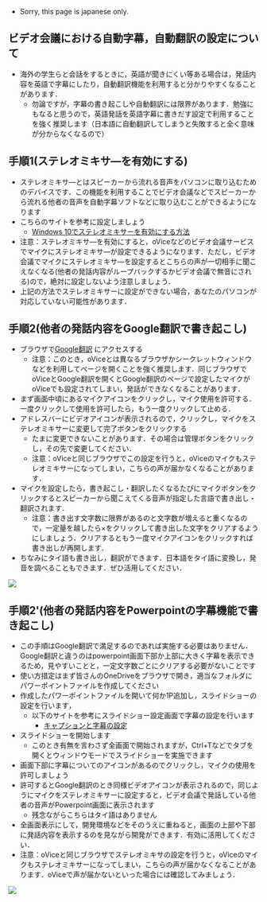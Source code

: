 - Sorry, this page is japanese only.
## ビデオ会議における自動字幕，自動翻訳の設定について
- 海外の学生らと会話をするときに，英語が聞きにくい等ある場合は，発話内容を英語で字幕にしたり，自動翻訳機能を利用すると分かりやすくなることがあります．
  - 勿論ですが，字幕の書き起こしや自動翻訳には限界があります．勉強にもなると思うので，英語発話を英語字幕に書きだす設定で利用することを強く推奨します（日本語に自動翻訳してしまうと失敗すると全く意味が分からなくなるので）

## 手順1(ステレオミキサ―を有効にする)
- ステレオミキサ―とはスピーカーから流れる音声をパソコンに取り込むためのデバイスです．この機能を利用することでビデオ会議などでスピーカーから流れる他者の音声を自動字幕ソフトなどに取り込むことができるようになります
- こちらのサイトを参考に設定しましょう
  - [Windows 10でステレオミキサーを有効にする方法](https://www.teradas.net/archives/31044/)
- 注意：ステレオミキサ―を有効にすると，oViceなどのビデオ会議サービスでマイクにステレオミキサ―が設定できるようになります．ただし，ビデオ会議でマイクにステレオミキサ―を設定するとこちらの声が一切相手に聞こえなくなる(他者の発話内容がループバックするかビデオ会議で無音にされる)ので，絶対に設定しないよう注意しましょう．
- 上記の方法でステレオミキサーに設定ができない場合，あなたのパソコンが対応していない可能性があります．

## 手順2(他者の発話内容をGoogle翻訳で書き起こし)
- ブラウザで[Google翻訳](https://translate.google.co.jp/?hl=ja&sl=en&tl=ja&op=translate) にアクセスする
  - 注意：このとき，oViceとは異なるブラウザかシークレットウィンドウなどを利用してページを開くことを強く推奨します．同じブラウザでoViceとGoogle翻訳を開くとGoogle翻訳のページで設定したマイクがoViceでも設定されてしまい，発話ができなくなることがあります．
- まず画面中頃にあるマイクアイコンをクリックし，マイク使用を許可する． 一度クリックして使用を許可したら，もう一度クリックして止める．
- アドレスバーにビデオアイコンが表示されるので，クリックし，マイクをステレオミキサーに変更して完了ボタンをクリックする
  - たまに変更できないことがあります．その場合は管理ボタンをクリックし，その先で変更してください．
  - 注意：oViceと同じブラウザでこの設定を行うと，oViceのマイクもステレオミキサーになってしまい，こちらの声が届かなくなることがあります．
- マイクを設定したら，書き起こし・翻訳したくなるたびにマイクボタンをクリックするとスピーカーから聞こえてくる音声が指定した言語で書き出し・翻訳されます．
  - 注意：書き出す文字数に限界があるのと文字数が増えると重くなるので，一定量を越したら×をクリックして書き出した文字をクリアするようにしましょう．クリアするともう一度マイクアイコンをクリックすれば書き出しが再開します．
- ちなみにタイ語も書き出し，翻訳ができます．日本語をタイ語に変換し，発音を調べることもできます．ぜひ活用してください．

<image src="../image/gtranscript.jpg">

## 手順2'(他者の発話内容をPowerpointの字幕機能で書き起こし)
- この手順はGoogle翻訳で満足するのであれば実施する必要はありません．Google翻訳と違うのはpowerpoint画面下部か上部に大きく字幕を表示できるため，見やすいことと，一定文字数ごとにクリアする必要がないことです
- 使い方措定はまず皆さんのOneDriveをブラウザで開き，適当なフォルダにパワーポイントファイルを作成してください
- 作成したパワーポイントファイルを開いて何か1P追加し，スライドショーの設定を行います，
  - 以下のサイトを参考にスライドショー設定画面で字幕の設定を行います
    - [キャプションと字幕の設定](https://support.microsoft.com/ja-jp/office/powerpoint-%E3%81%A7%E3%81%AE%E3%83%AA%E3%82%A2%E3%83%AB%E3%82%BF%E3%82%A4%E3%83%A0%E3%81%AE%E8%87%AA%E5%8B%95%E3%82%AD%E3%83%A3%E3%83%97%E3%82%B7%E3%83%A7%E3%83%B3%E3%81%BE%E3%81%9F%E3%81%AF%E5%AD%97%E5%B9%95%E3%81%AE%E8%A1%A8%E7%A4%BA-68d20e49-aec3-456a-939d-34a79e8ddd5f#OfficeVersion=Web)
- スライドショーを開始します
  - このとき有無を言わさず全画面で開始されますが，Ctrl+Tなどでタブを開くとウィンドウモードでスライドショーを実施できます
- 画面下部に字幕についてのアイコンがあるのでクリックし，マイクの使用を許可しましょう
- 許可するとGoogle翻訳のとき同様ビデオアイコンが表示されるので，同じようにマイクをステレオミキサーに設定すると，ビデオ会議で発話している他者の音声がPowerpoint画面に表示されます
  - 残念ながらこちらはタイ語はありません
- 全画面表示にして，開発環境などをそのうえに重ねると，画面の上部や下部に発話内容を表示するのを見ながら開発ができます．有効に活用してください．
- 注意：oViceと同じブラウザでステレオミキサの設定を行うと，oViceのマイクもステレオミキサーになってしまい，こちらの声が届かなくなることがあります．oViceで声が届かないといった場合には確認してみましょう．

<image src="../image/mstranscript.jpg">


